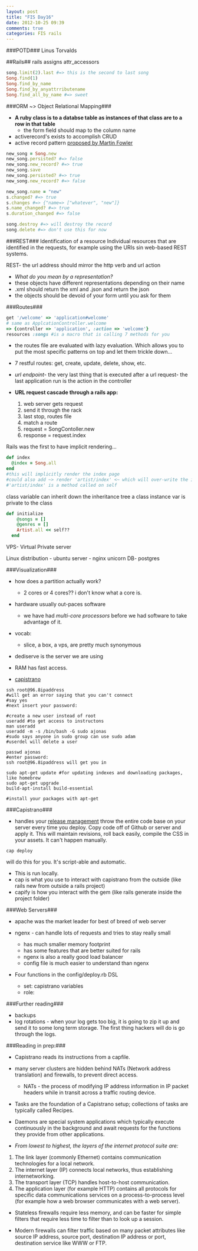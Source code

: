 ```yaml
---
layout: post
title: "FIS Day16"
date: 2012-10-25 09:39
comments: true
categories: FIS rails
---
```

###POTD###
Linus Torvalds

##Rails##
rails assigns attr_accessors 

```ruby Active Record Queries
song.limit(2).last #=> this is the second to last song
Song.find(1)
Song.find_by_name
Song.find_by_anyattrributename
Song.find_all_by_name #=> sweet
```

###ORM ~> Object Relational Mapping###
- **A ruby class is to a databse table as instances of that class are to a row in that table**
  - the form field should map to the column name
- activerecord's exists to accomplish CRUD
- active record pattern [proposed by Martin Fowler](http://books.google.com/books?id=FyWZt5DdvFkC&lpg=PA1&dq=Patterns%20of%20Enterprise%20Application%20Architecture%20by%20Martin%20Fowler&pg=PT187#v=onepage&q=active%20record&f=false)

```ruby Persistence
new_song = Song.new
new_song.persisted? #=> false
new_song.new_record? #=> true
new_song.save
new_song.persisted? #=> true
new_song.new_record? #=> false
```
```ruby ORM Awareness
new_song.name = "new"
s.changed? #=> true
s.changes #=> {"name=> ["whatever", "new"]}
s.name_changed? #=> true
s.duration_changed #=> false
```
```ruby
song.destroy #=> will destroy the record
song.delete #=> don't use this for now
```

###REST###
Identification of a resource
Individual resources that are identified in the requests, for example using the URIs sin web-based REST systems.

REST- the url address should mirror the http verb and url action

- *What do you mean by a representation?*
 - these objects have different representations depending on their name
 - .xml should return the xml and .json and return the json
 - the objects should be devoid of your form until you ask for them

###Routes###
```ruby Routes File syntax
get '/welcome' => 'application#welcome'
# same as ApplcationController.welcome
=> {controller => 'application', :action => 'welcome'}
resources :songs #is a macro that is calling 7 methods for you
```

- the routes file are evaluated with lazy evaluation. Which allows you to put the most specific patterns on top and let them trickle down...
- 7 restful routes: get, create, update, delete, show, etc. 
- *url endpoint*- the very last thing that is executed after a url request- the last application run is the action in the controller

- **URL request cascade through a rails app:**
  1. web server gets request
  2. send it through the rack
  3. last stop, routes file
  4. match a  route
  5. request = SongContoller.new
  6. response = request.index

Rails was the first to have implicit rendering...
```ruby Implicit Rendering
def index
  @index = Song.all
end
#this will implicitly render the index page
#could also add ~> render 'artist/index' <~ which will over-write the implicitly render
#'artist/index' is a method called on self
```

class variable can inherit down the inheritance tree
a class instance var is private to the class

```ruby 
def initialize
    @songs = []
    @genres = []
    Artist.all << self??
  end
```

VPS- Virtual Private server

Linux distribution - ubuntu
server - nginx
unicorn
DB- postgres

###Visualization###
- how does a partition actually work?
  - 2 cores or 4 cores?? i don't know what a core is.
- hardware usually out-paces software
  - we have had *multi-core processors* before we had software to take advantage of it.
- vocab:
  - slice, a box, a vps, are pretty much synonymous

- dediserve is the server we are using
- RAM has fast access. 
- [capistrano](http://vimeo.com/15882917)


```
ssh root@96.8ipaddress
#will get an error saying that you can't connect
#say yes
#next insert your password: 

#create a new user instead of root
useradd #to get access to instructons
man useradd
useradd -m -s /bin/bash -G sudo ajonas
#sudo says anyone in sudo group can use sudo adam
#userdel will delete a user

passwd ajonas
#enter password:
ssh root@96.8ipaddress will get you in

sudo apt-get update #for updating indexes and downloading packages, like homebrew
sudo apt-get upgrade
build-apt-install build-essential

#install your packages with apt-get
```

###Capistrano###
- handles your [release management](http://en.wikipedia.org/wiki/Release_management) throw the entire code base on your server every time you deploy. Copy code off of Github or server and apply it. This will maintain revisions, roll back easily, compile the CSS in your assets. It can't happen manually.
```
cap deploy
```
will do this for you. It's script-able and automatic.

- This is run locally. 
- cap is what you use to interact with capistrano from the outside (like rails new from outside a rails project)
- capify is how you interact with the gem (like rails generate inside the project folder)

###Web Servers###
- apache was the market leader for best of breed of web server
- ngenx - can handle lots of requests and tries to stay really small
  - has much smaller memory footprint
  - has some features that are better suited for rails 
  - ngenx is also a really good load balancer
  - config file is much easier to understand than ngenx

- Four functions in the config/deploy.rb DSL
  - set: capistrano variables
  - role: 

###Further reading###
- backups
- log rotations - when your log gets too big, it is going to zip it up and send it to some long term storage. The first thing hackers will do is go through the logs.

###Reading in prep:###
- Capistrano reads its instructions from a capfile.
- many server clusters are hidden behind NATs (Network address translation) and firewalls, to prevent direct access. 
  - NATs - the process of modifying IP address information in IP packet headers while in transit across a traffic routing device.
- Tasks are the foundation of a Capistrano setup; collections of tasks are typically called Recipes.
- Daemons are special system applications which typically execute continuously in the background and await requests for the functions they provide from other applications. 

- *From lowest to highest, the layers of the internet protocol suite are:*
1. The link layer (commonly Ethernet) contains communication technologies for a local network.
2. The internet layer (IP) connects local networks, thus establishing internetworking.
3. The transport layer (TCP) handles host-to-host communication.
4. The application layer (for example HTTP) contains all protocols for specific data communications services on a process-to-process level (for example how a web browser communicates with a web server).

- Stateless firewalls require less memory, and can be faster for simple filters that require less time to filter than to look up a session.

- Modern firewalls can filter traffic based on many packet attributes like source IP address, source port, destination IP address or port, destination service like WWW or FTP. 